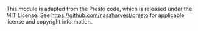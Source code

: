 This module is adapted from the Presto code, which is released under the MIT License.
See https://github.com/nasaharvest/presto for applicable license and copyright
information.

